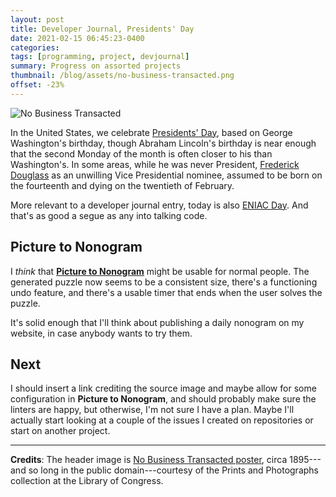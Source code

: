 ```yaml
---
layout: post
title: Developer Journal, Presidents' Day
date: 2021-02-15 06:45:23-0400
categories:
tags: [programming, project, devjournal]
summary: Progress on assorted projects
thumbnail: /blog/assets/no-business-transacted.png
offset: -23%
---
```


![No Business Transacted](/blog/assets/no-business-transacted.png "No Business Transacted")

In the United States, we celebrate [Presidents' Day](https://en.wikipedia.org/wiki/Washington%27s_Birthday), based on George Washington's birthday, though Abraham Lincoln's birthday is near enough that the second Monday of the month is often closer to his than Washington's.  In some areas, while he was never President, [Frederick Douglass](https://en.wikipedia.org/wiki/Frederick_Douglass) as an unwilling Vice Presidential nominee, assumed to be born on the fourteenth and dying on the twentieth of February.

More relevant to a developer journal entry, today is also [ENIAC Day](https://en.wikipedia.org/wiki/ENIAC_Day).  And that's as good a segue as any into talking code.

## Picture to Nonogram

I *think* that [**Picture to Nonogram**](https://github.com/jcolag/picture-nonogram/commits/main) might be usable for normal people.  The generated puzzle now seems to be a consistent size, there's a functioning undo feature, and there's a usable timer that ends when the user solves the puzzle.

It's solid enough that I'll think about publishing a daily nonogram on my website, in case anybody wants to try them.

## Next

I should insert a link crediting the source image and maybe allow for some configuration in **Picture to Nonogram**, and should probably make sure the linters are happy, but otherwise, I'm not sure I have a plan.  Maybe I'll actually start looking at a couple of the issues I created on repositories or start on another project.

* * *

**Credits**:  The header image is [No Business Transacted poster](https://loc.gov/pictures/resource/cph.3g12934/), circa 1895---and so long in the public domain---courtesy of the Prints and Photographs collection at the Library of Congress.
